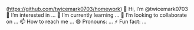 (https://github.com/twicemark0703/homework)
👋 Hi, I’m @twicemark0703
👀 I’m interested in ...
🌱 I’m currently learning ...
💞️ I’m looking to collaborate on ...
📫 How to reach me ...
😄 Pronouns: ...
⚡ Fun fact: ...
